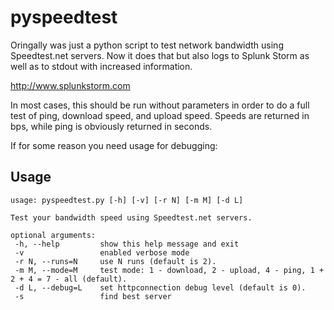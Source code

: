 pyspeedtest
==========
Oringally was just a python script to test network bandwidth using
Speedtest.net servers. Now it does that but also logs to Splunk Storm as well
as to stdout with increased information.

http://www.splunkstorm.com

In most cases, this should be run without parameters in order to do a full test
of ping, download speed, and upload speed. Speeds are returned in bps, while
ping is obviously returned in seconds.

If for some reason you need usage for debugging:

Usage
-----

	usage: pyspeedtest.py [-h] [-v] [-r N] [-m M] [-d L]

	Test your bandwidth speed using Speedtest.net servers.

	optional arguments:
	 -h, --help         show this help message and exit
	 -v                 enabled verbose mode
	 -r N, --runs=N     use N runs (default is 2).
	 -m M, --mode=M     test mode: 1 - download, 2 - upload, 4 - ping, 1 + 2 + 4 = 7 - all (default).
	 -d L, --debug=L    set httpconnection debug level (default is 0).
	 -s                 find best server

